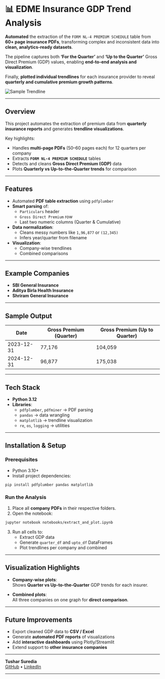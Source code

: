 # 📊 EDME Insurance GDP Trend Analysis

**Automated** the extraction of the `FORM NL-4 PREMIUM SCHEDULE` table from **60+ page insurance PDFs**, transforming complex and inconsistent data into **clean, analytics-ready datasets**.  

The pipeline captures both **‘For the Quarter’** and **‘Up to the Quarter’** Gross Direct Premium (GDP) values, enabling **end-to-end analysis and visualization**.  

Finally, **plotted individual trendlines** for each insurance provider to reveal **quarterly and cumulative premium growth patterns**.


![Sample Trendline](https://github.com/twoChar/EDME-Insurance-GDP-Analysis/blob/main/output.png)  


---

## Overview

This project automates the extraction of premium data from **quarterly insurance reports** and generates **trendline visualizations**.

Key highlights:

- Handles **multi-page PDFs** (50–60 pages each) for 12 quarters per company  
- Extracts **`FORM NL-4 PREMIUM SCHEDULE`** tables  
- Detects and cleans **Gross Direct Premium (GDP)** data  
- Plots **Quarterly vs Up-to-the-Quarter trends** for comparison

---

## Features

- Automated **PDF table extraction** using `pdfplumber`
- **Smart parsing** of:
  - `Particulars` header
  - `Gross Direct Premium` row
  - Last two numeric columns (Quarter & Cumulative)
- **Data normalization**:
  - Cleans messy numbers like `1,96,877` or `(12,345)`  
  - Infers year/quarter from filename
- **Visualization**:
  - Company-wise trendlines
  - Combined comparisons

---

## Example Companies

- **SBI General Insurance**
- **Aditya Birla Health Insurance**
- **Shriram General Insurance**

---

## Sample Output

| Date       | Gross Premium (Quarter) | Gross Premium (Up to Quarter) |
|------------|--------------------------|-------------------------------|
| 2023-12-31 | 77,176                   | 104,059                       |
| 2024-12-31 | 96,877                   | 175,038                       |

---

## Tech Stack

- **Python 3.12**
- **Libraries**:
  - `pdfplumber`, `pdfminer` → PDF parsing
  - `pandas` → data wrangling
  - `matplotlib` → trendline visualization
  - `re`, `os`, `logging` → utilities






---

## Installation & Setup

### Prerequisites

- Python 3.10+
- Install project dependencies:

```bash
pip install pdfplumber pandas matplotlib
```

### Run the Analysis

1. Place all **company PDFs** in their respective folders.
2. Open the notebook:

```bash
jupyter notebook notebooks/extract_and_plot.ipynb
```

3. Run all cells to:
   - Extract GDP data
   - Generate `quarter_df` and `upto_df` DataFrames
   - Plot trendlines per company and combined

---

## Visualization Highlights

- **Company-wise plots**:  
  Shows **Quarter vs Up-to-the-Quarter** GDP trends for each insurer.

- **Combined plots**:  
  All three companies on one graph for **direct comparison**.

---

## Future Improvements

- Export cleaned GDP data to **CSV / Excel**
- Generate **automated PDF reports** of visualizations
- Add **interactive dashboards** using Plotly/Streamlit
- Extend support to **other insurance companies**

---



**Tushar Suredia**  
[GitHub](https://github.com/twoChar) • [LinkedIn](https://www.linkedin.com/in/twochar/)

---


